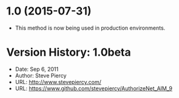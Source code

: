 1.0 (2015-07-31)
================
* This method is now being used in production environments.

Version History: 1.0beta
========================
* Date: Sep 6, 2011
* Author: Steve Piercy
* URL: http://www.stevepiercy.com/
* URL: https://www.github.com/stevepiercy/AuthorizeNet_AIM_9
